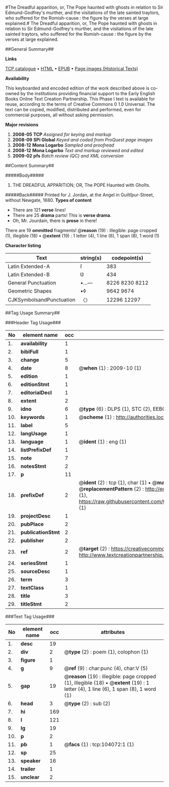 #The Dreadful apparition, or, The Pope haunted with ghosts in relation to Sir Edmund-Godfrey's murther, and the visitations of the late sainted traytors, who suffered for the Romish-cause : the figure by the verses at large explained.#
The Dreadful apparition, or, The Pope haunted with ghosts in relation to Sir Edmund-Godfrey's murther, and the visitations of the late sainted traytors, who suffered for the Romish-cause : the figure by the verses at large explained.

##General Summary##

**Links**

[TCP catalogue](http://www.ota.ox.ac.uk/tcp/)  • 
[HTML](http://tei.it.ox.ac.uk/tcp/Texts-HTML/free/A36/A36529.html)  • 
[EPUB](http://tei.it.ox.ac.uk/tcp/Texts-EPUB/free/A36/A36529.epub) • 
[Page images (Historical Texts)](https://data.historicaltexts.jisc.ac.uk/view?pubId=eebo-15603265e&pageId=eebo-15603265e-104072-1)

**Availability**

This keyboarded and encoded edition of the
	       work described above is co-owned by the institutions
	       providing financial support to the Early English Books
	       Online Text Creation Partnership. This Phase I text is
	       available for reuse, according to the terms of Creative
	       Commons 0 1.0 Universal. The text can be copied,
	       modified, distributed and performed, even for
	       commercial purposes, all without asking permission.

**Major revisions**

1. __2008-05__ __TCP__ *Assigned for keying and markup*
1. __2008-09__ __SPi Global__ *Keyed and coded from ProQuest page images*
1. __2008-12__ __Mona Logarbo__ *Sampled and proofread*
1. __2008-12__ __Mona Logarbo__ *Text and markup reviewed and edited*
1. __2009-02__ __pfs__ *Batch review (QC) and XML conversion*

##Content Summary##

#####Body#####

1. THE DREADFUL APPARITION; OR, The POPE Haunted with Ghoſts.

#####Back#####
Printed for J. Jordan, at the Angel in Guiltſpur-Street, without Newgate, 1680.
**Types of content**

  * There are 121 **verse** lines!
  * There are 25 **drama** parts! This is **verse drama**.
  * Oh, Mr. Jourdain, there is **prose** in there!

There are 19 **ommitted** fragments! 
 @__reason__ (19) : illegible: page cropped (1), illegible (18)  •  @__extent__ (19) : 1 letter (4), 1 line (6), 1 span (8), 1 word (1)

**Character listing**


|Text|string(s)|codepoint(s)|
|---|---|---|
|Latin Extended-A|ſ|383|
|Latin Extended-B|Ʋ|434|
|General Punctuation|•…—|8226 8230 8212|
|Geometric Shapes|▪◊|9642 9674|
|CJKSymbolsandPunctuation|〈〉|12296 12297|

##Tag Usage Summary##

###Header Tag Usage###

|No|element name|occ|attributes|
|---|---|---|---|
|1.|__availability__|1||
|2.|__biblFull__|1||
|3.|__change__|5||
|4.|__date__|8| @__when__ (1) : 2009-10 (1)|
|5.|__edition__|1||
|6.|__editionStmt__|1||
|7.|__editorialDecl__|1||
|8.|__extent__|2||
|9.|__idno__|6| @__type__ (6) : DLPS (1), STC (2), EEBO-CITATION (1), OCLC (1), VID (1)|
|10.|__keywords__|1| @__scheme__ (1) : http://authorities.loc.gov/ (1)|
|11.|__label__|5||
|12.|__langUsage__|1||
|13.|__language__|1| @__ident__ (1) : eng (1)|
|14.|__listPrefixDef__|1||
|15.|__note__|7||
|16.|__notesStmt__|2||
|17.|__p__|11||
|18.|__prefixDef__|2| @__ident__ (2) : tcp (1), char (1)  •  @__matchPattern__ (2) : ([0-9\-]+):([0-9IVX]+) (1), (.+) (1)  •  @__replacementPattern__ (2) : http://eebo.chadwyck.com/downloadtiff?vid=$1&page=$2 (1), https://raw.githubusercontent.com/textcreationpartnership/Texts/master/tcpchars.xml#$1 (1)|
|19.|__projectDesc__|1||
|20.|__pubPlace__|2||
|21.|__publicationStmt__|2||
|22.|__publisher__|2||
|23.|__ref__|2| @__target__ (2) : https://creativecommons.org/publicdomain/zero/1.0/ (1), http://www.textcreationpartnership.org/docs/. (1)|
|24.|__seriesStmt__|1||
|25.|__sourceDesc__|1||
|26.|__term__|3||
|27.|__textClass__|1||
|28.|__title__|3||
|29.|__titleStmt__|2||


###Text Tag Usage###

|No|element name|occ|attributes|
|---|---|---|---|
|1.|__desc__|19||
|2.|__div__|2| @__type__ (2) : poem (1), colophon (1)|
|3.|__figure__|1||
|4.|__g__|9| @__ref__ (9) : char:punc (4), char:V (5)|
|5.|__gap__|19| @__reason__ (19) : illegible: page cropped (1), illegible (18)  •  @__extent__ (19) : 1 letter (4), 1 line (6), 1 span (8), 1 word (1)|
|6.|__head__|3| @__type__ (2) : sub (2)|
|7.|__hi__|169||
|8.|__l__|121||
|9.|__lg__|19||
|10.|__p__|2||
|11.|__pb__|1| @__facs__ (1) : tcp:104072:1 (1)|
|12.|__sp__|25||
|13.|__speaker__|16||
|14.|__trailer__|1||
|15.|__unclear__|2||
